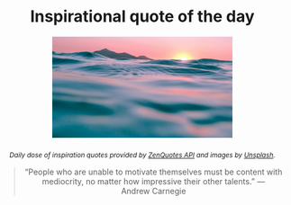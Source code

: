 
<div align="center">

# Inspirational quote of the day

<img src="./data/photo.jpeg" alt="Beautiful nature photo" width="320" height="180">

<sub><i>Daily dose of inspiration quotes provided by [ZenQuotes API](https://zenquotes.io/) and images by [Unsplash](https://unsplash.com/).</i></sub>


<blockquote>&ldquo;People who are unable to motivate themselves must be content with mediocrity, no matter how impressive their other talents.&rdquo; &mdash; <footer>Andrew Carnegie</footer></blockquote>

</div>
